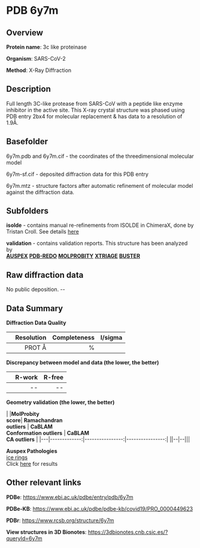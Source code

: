 # PDB 6y7m

## Overview

**Protein name**: 3c like proteinase

**Organism**: SARS-CoV-2

**Method**: X-Ray Diffraction

## Description

Full length 3C-like protease from SARS-CoV with a peptide like enzyme inhibitor in the active site. This X-ray crystal structure was phased using PDB entry 2bx4 for molecular replacement & has data to a resolution of 1.9Å.

## Basefolder

6y7m.pdb and 6y7m.cif - the coordinates of the threedimensional molecular model

6y7m-sf.cif - deposited diffraction data for this PDB entry

6y7m.mtz - structure factors after automatic refinement of molecular model against the diffraction data.

## Subfolders

**isolde** - contains manual re-refinements from ISOLDE in ChimeraX, done by Tristan Croll. See details [here](https://github.com/thorn-lab/coronavirus_structural_task_force/blob/master/pdb/3c_like_proteinase/SARS-CoV-2/6y7m/isolde/directory_info.txt)



**validation** - contains validation reports. This structure has been analyzed by <br>[**AUSPEX**](https://github.com/thorn-lab/coronavirus_structural_task_force/tree/master/pdb/3c_like_proteinase/SARS-CoV-2/6y7m/validation/auspex) [**PDB-REDO**](https://github.com/thorn-lab/coronavirus_structural_task_force/tree/master/pdb/3c_like_proteinase/SARS-CoV-2/6y7m/validation/pdb-redo) [**MOLPROBITY**](https://github.com/thorn-lab/coronavirus_structural_task_force/tree/master/pdb/3c_like_proteinase/SARS-CoV-2/6y7m/validation/molprobity) [**XTRIAGE**](https://github.com/thorn-lab/coronavirus_structural_task_force/blob/master/pdb/3c_like_proteinase/SARS-CoV-2/6y7m/validation/Xtriage_output.log) [**BUSTER**](https://www.globalphasing.com/buster/wiki/index.cgi?Covid19Pdb6Y7M)  



## Raw diffraction data

No public deposition. --<br> 

## Data Summary
**Diffraction Data Quality**

|   | Resolution | Completeness| I/sigma |
|---|-------------:|----------------:|--------------:|
|   |PROT Å|      %|<img width=50/>     |

**Discrepancy between model and data (the lower, the better)**

|   | **R-work**| **R-free**   
|---|-------------:|----------------:|           
||--|--|

**Geometry validation (the lower, the better)**

|   |**MolProbity<br>score**| **Ramachandran<br>outliers** | **CaBLAM<br>Conformation outliers** | **CaBLAM<br>CA outliers** |
|---|-------------:|----------------:|----------------:|
||--|--|||

**Auspex Pathologies**<br> [ice rings](https://www.auspex.de/pathol/#1)<br>Click [here](https://github.com/thorn-lab/coronavirus_structural_task_force/blob/master/pdb/3c_like_proteinase/SARS-CoV-2/6y7m/validation/auspex/6y7m_auspex_comments.txt)  for results

 



## Other relevant links 
**PDBe**:  https://www.ebi.ac.uk/pdbe/entry/pdb/6y7m

**PDBe-KB**: https://www.ebi.ac.uk/pdbe/pdbe-kb/covid19/PRO_0000449623 
 
**PDBr**: https://www.rcsb.org/structure/6y7m 

**View structures in 3D Bionotes**: https://3dbionotes.cnb.csic.es/?queryId=6y7m

